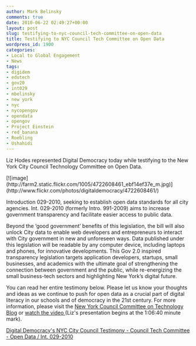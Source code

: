 ```yaml
---
author: Mark Belinsky
comments: true
date: 2010-06-22 02:49:27+00:00
layout: post
slug: testifying-to-nyc-council-tech-committee-on-open-data
title: Testifying to NYC Council Tech Committee on Open Data
wordpress_id: 1900
categories:
- Local to Global Engagement
- News
tags:
- digidem
- edutech
- gov20
- int029
- mbelinsky
- new york
- nyc
- nycopengov
- opendata
- opengov
- Project Einstein
- red_banana
- Roebling
- Ushahidi
---
```


Liz Hodes represented Digital  Democracy today while testifying to the New York City Council Technology Committee on Open Data.

<caption id="" align="alignright" width="240" caption="Liz Hodes testifies at NYC Council Tech Committee  on Open Data">[![image](http://farm2.static.flickr.com/1005/4722608461_ebf14ef37e_m.jpg)](http://www.flickr.com/photos/digitaldemocracy/4722608461/)</caption>

Introduction 029-2010, seeking to establish open data  standards for all city agencies.  Int. 029-2010 (formerly Intro.  991-2009) aims to increase government transparency and facilitate easier  access to public data.

Beyond the ‘good government’  benefits of this legislation, the bill will also unlock City data to  enable web developers and entrepreneurs to interact with City government  in new and unforeseen ways.  Data published under this legislation will  be readable by any computer device, including laptops and phones, for  innovative developments.  This Gov 2.0 inspired transparency legislation  targets application developers, startups, small businesses, and  academics with the ultimate goal of strengthening the connection between  government and the public, while re-energizing the small business-tech  sectors  and highlighting New York’s digital future.

You can read her entire testimony below. Please let us know your thoughts and ideas as we continue to push for open data as a crucial part of digital literacy in our schools and of democracy in the 21st century. For more information, please visit the [New York Council Committee on Technology Blog](http://nycctechcomm.wordpress.com/opengov/) or [watch the video ](http://www.livestream.com/nycctechcomm/video?clipId=pla_44b6c49c-518a-4b7e-a24c-2985049e3a07)(Liz's presentation begins at the 1:06:40 minute mark).

[Digital Democracy's NYC City Council Testimony - Council Tech Committee - Open Data / Int. 029-2010](http://www.scribd.com/doc/33356234/Digital-Democracy-s-NYC-City-Council-Testimony-Council-Tech-Committee-Open-Data-Int-029-2010)
